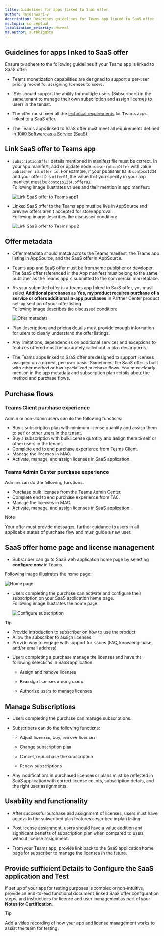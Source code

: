 ```yaml
---
title: Guidelines for apps linked to SaaS offer
author: Rajeshwari-v
description: Describes guidelines for Teams app linked to SaaS offer
ms.topic: conceptual
localization_priority: Normal
ms.author: surbhigupta
---
```


## Guidelines for apps linked to SaaS offer

Ensure to adhere to the following guidelines if your Teams app is linked to SaaS offer: 

* Teams monetization capabilities are designed to support a per-user pricing model for assigning licenses to users. 

* ISVs should support the ability for multiple users (Subscribers) in the same tenant to manage their own subscription and assign licenses to users in the tenant. 

* The offer must meet all the [technical requirements](http://aka.ms/saasoffer) for Teams apps linked to a SaaS offer. 

* The Teams apps linked to SaaS offer must meet all requirements defined in [1000 Software as a Service (SaaS)](/legal/marketplace/certification-policies#1000-software-as-a-service-saas). 

## Link SaaS offer to Teams app 

* `subscriptionOffer` details mentioned in manifest file must be correct. In your app manifest, add or update node `subscriptionOffer` with value `publisher id.offer id`. For example, if your publisher ID is `contoso1234` and your offer ID is `offer01`, the value that you specify in your app manifest must be `contoso1234.offer01`.    
Following image illustrates values and their mention in app manifest:

   ![Link SaaS offer to Teams app1](~/assets/images/store-detail-page/link-saas-offer-to-teams-app-screen1.png)

* Linked SaaS offer to the Teams app must be live in AppSource and preview offers aren't accepted for store approval.     
Following image describes the discussed condition:

   ![Link SaaS offer to Teams app2](~/assets/images/store-detail-page/link-saas-offer-to-teams-app-screen2.png)

## Offer metadata 

* Offer metadata should match across the Teams manifest, the Teams app listing in AppSource, and the SaaS offer in AppSource.

* Teams app and SaaS offer must be from same publisher or developer. The SaaS offer referenced in the App manifest must belong to the same publisher as the Teams app is submitted to the commercial marketplace. 

* As your submitted offer is a Teams app linked to SaaS offer, you must select **Additional purchases** as **Yes, my product requires purchase of a service or offers additional in-app purchases​** in Partner Center product set-up section of your offer listing.     
Following image describes the discussed condition:

   ![Offer metadata](~/assets/images/store-detail-page/offer-metadata.png)

* Plan descriptions and pricing details must provide enough information for users to clearly understand the offer listings.   

* Any limitations, dependencies on additional services and exceptions to features offered must be accurately called out in plan descriptions.     

* The Teams apps linked to SaaS offer are designed to support licenses assigned on a named, per-user basis. Sometimes, the SaaS offer is built with other method or has specialized purchase flows. 
You must clearly mention in the app metadata and subscription plan details about the method and purchase flows.

## Purchase flows 

### Teams Client purchase experience

Admin or non-admin users can do the following functions:

* Buy a subscription plan with minimum license quantity and assign them to self or other users in the tenant. 
* Buy a subscription with bulk license quantity and assign them to self or other users in the tenant. 
* Complete end to end purchase experience from Teams Client.
* Manage the licenses in MAC.
* Activate, manage, and assign licenses in SaaS application.  

### Teams Admin Center purchase experience 

Admins can do the following functions:

* Purchase bulk licenses from the Teams Admin Center. 
* Complete end to end purchase experience from TAC.
* Manage the licenses in MAC.
* Activate, manage, and assign licenses in SaaS application.  

> [!NOTE]
> Your offer must provide messages, further guidance to users in all applicable states of purchase flow and must guide a new user. 

## SaaS offer home page and license management  

* Subscriber can go to SaaS web application home page by selecting **configure now** in Teams. 

Following image illustrates the home page:

   ![Home page](~/assets/images/store-detail-page/home-page.png)

* Users completing the purchase can activate and configure their subscription on your SaaS application home page.     
Following image illustrates the home page:

   ![Configure subscription ](~/assets/images/store-detail-page/configure-subscription.png)

> [!TIP]    
> * Provide introduction to subscriber on how to use the product 
> * Allow the subscriber to assign licenses 
> * Provide way to engage with support for issues (FAQ, knowledgebase, and/or email address) 

* Users completing a purchase manage the licenses and have the following selections in SaaS application: 

    * Assign and remove licenses 

    * Reassign licenses among users

    * Authorize users to manage licenses 

## Manage Subscriptions 

* Users completing the purchase can manage subscriptions.

* Subscribers can do the following functions: 

   * Adjust licenses, buy, remove licenses  

   * Change subscription plan

   * Cancel, repurchase the subscription 

   * Renew subscriptions

* Any modifications in purchased licenses or plans must be reflected in SaaS application with correct license counts, subscription details, and the right user assignments. 

## Usability and functionality  

* After successful purchase and assignment of licenses, users must have access to the subscribed plan features described in plan listing. 

* Post license assignment, users should have a value addition and significant benefits of subscription plan when compared to users without license assignment. 

* From your Teams app, provide link back to the SaaS application home page for subscriber to manage the licenses in the future. 

## Provide sufficient Details to Configure the SaaS application and Test 

If set up of your app for testing purposes is complex or non-intuitive, provide an end-to-end functional document, linked SaaS offer configuration steps, and instructions for license and user management as part of your **Notes for Certification**.   

> [!TIP]  
> Add a video recording of how your app and license management works to assist the team for testing. 

 







